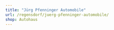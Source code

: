 ```yaml
---
title: "Jürg Pfenninger Automobile"
url: /regensdorf/juerg-pfenninger-automobile/
shop: Autohaus
---
```

